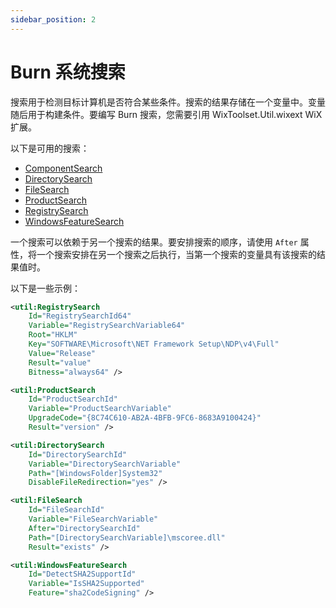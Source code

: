 ```yaml
---
sidebar_position: 2
---
```


# Burn 系统搜索

搜索用于检测目标计算机是否符合某些条件。搜索的结果存储在一个变量中。变量随后用于构建条件。要编写 Burn 搜索，您需要引用 WixToolset.Util.wixext WiX 扩展。

以下是可用的搜索：

- [ComponentSearch](../../schema/util/componentsearch.md)
- [DirectorySearch](../../schema/util/directorysearch.md)
- [FileSearch](../../schema/util/filesearch.md)
- [ProductSearch](../../schema/util/productsearch.md)
- [RegistrySearch](../../schema/util/registrysearch.md)
- [WindowsFeatureSearch](../../schema/util/windowsfeaturesearch.md)

一个搜索可以依赖于另一个搜索的结果。要安排搜索的顺序，请使用 `After` 属性，将一个搜索安排在另一个搜索之后执行，当第一个搜索的变量具有该搜索的结果值时。

以下是一些示例：

```xml
<util:RegistrySearch
    Id="RegistrySearchId64"
    Variable="RegistrySearchVariable64"
    Root="HKLM"
    Key="SOFTWARE\Microsoft\NET Framework Setup\NDP\v4\Full"
    Value="Release"
    Result="value"
    Bitness="always64" />

<util:ProductSearch
    Id="ProductSearchId"
    Variable="ProductSearchVariable"
    UpgradeCode="{8C74C610-AB2A-4BFB-9FC6-8683A9100424}"
    Result="version" />

<util:DirectorySearch
    Id="DirectorySearchId"
    Variable="DirectorySearchVariable"
    Path="[WindowsFolder]System32"
    DisableFileRedirection="yes" />

<util:FileSearch
    Id="FileSearchId"
    Variable="FileSearchVariable"
    After="DirectorySearchId"
    Path="[DirectorySearchVariable]\mscoree.dll"
    Result="exists" />

<util:WindowsFeatureSearch
    Id="DetectSHA2SupportId"
    Variable="IsSHA2Supported"
    Feature="sha2CodeSigning" />
```
